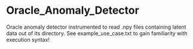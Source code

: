 # Oracle_Anomaly_Detector

Oracle anomaly detector instrumented to read .npy files containing latent data out of its directory.
See example_use_case.txt to gain familiarity with execution syntax!
